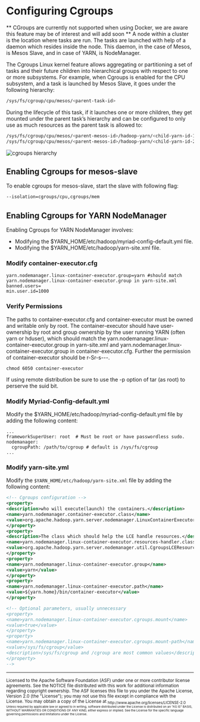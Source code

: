 # Configuring Cgroups
** CGroups are currently not supported when using Docker, we are aware this feature may be of interest and will add soon ** 
A node within a cluster is the location where tasks are run. The tasks are launched with help of a daemon which resides inside the node. This daemon, in the case of Mesos, is Mesos Slave, and in case of YARN, is NodeManager.

The Cgroups Linux kernel feature allows aggregating or partitioning a set of tasks and their future children into hierarchical groups with respect to one or more subsystems. For example, when Cgroups is enabled for the CPU subsystem, and a task is launched by Mesos Slave, it goes under the following hierarchy:

```bash
/sys/fs/cgroup/cpu/mesos/<parent-task-id>
```

During the lifecycle of this task, if it launches one or more children, they get mounted under the parent task’s hierarchy and can be configured to only use as much resources as the parent task is allowed to:

```bash
/sys/fs/cgroup/cpu/mesos/<parent-mesos-id>/hadoop-yarn/<child-yarn-id-1>
/sys/fs/cgroup/cpu/mesos/<parent-mesos-id>/hadoop-yarn/<child-yarn-id-2>
```

![cgroups hierarchy](images/cgroups.png)

## Enabling Cgroups for mesos-slave
To enable cgroups for mesos-slave, start the slave with following flag:

```bash
--isolation=cgroups/cpu,cgroups/mem
```

## Enabling Cgroups for YARN NodeManager

Enabling Cgroups for YARN NodeManager involves:
* Modifying the $YARN_HOME/etc/hadoop/myriad-config-default.yml file.
* Modifying the $YARN_HOME/etc/hadoop/yarn-site.xml file.

### Modify container-executor.cfg
```
yarn.nodemanager.linux-container-executor.group=yarn #should match yarn.nodemanager.linux-container-executor.group in yarn-site.xml
banned.users=
min.user.id=1000
```
### Verify Permissions

The paths to container-executor.cfg and container-executor must be owned and writable only by root.  The container-executor 
should have user-ownership by root and group ownership by the user running YARN (often yarn or hduser), which should match the 
yarn.nodemanager.linux-container-executor.group in yarn-site.xml and yarn.nodemanager.linux-container-executor.group in 
container-executor.cfg. Further the permission of container-executor should be r-Sr-s---.  
```
chmod 6050 container-executor
```
If using remote distribution be sure to use the -p option of tar (as root) to perserve the suid bit.

### Modify Myriad-Config-default.yml ###

Modify the $YARN_HOME/etc/hadoop/myriad-config-default.yml file by adding the following content:

```
...
frameworkSuperUser: root  # Must be root or have passwordless sudo.
nodemanager:
  cgroupPath: /path/to/cgroup # default is /sys/fs/cgroup
...
```

### Modify yarn-site.yml
Modify the `$YARN_HOME/etc/hadoop/yarn-site.xml` file by adding the following content:

```xml
<!-- Cgroups configuration -->
<property>
<description>who will execute(launch) the containers.</description>
<name>yarn.nodemanager.container-executor.class</name>
<value>org.apache.hadoop.yarn.server.nodemanager.LinuxContainerExecutor</value>
</property>
<property>
<description>The class which should help the LCE handle resources.</description>
<name>yarn.nodemanager.linux-container-executor.resources-handler.class</name>
<value>org.apache.hadoop.yarn.server.nodemanager.util.CgroupsLCEResourcesHandler</value>
</property>
<property>
<name>yarn.nodemanager.linux-container-executor.group</name>
<value>yarn</value>
</property>
<property>
<name>yarn.nodemanager.linux-container-executor.path</name>
<value>${yarn.home}/bin/container-executor</value>
</property>

<!-- Optional parameters, usually unnecessary
<property>
<name>yarn.nodemanager.linux-container-executor.cgroups.mount</name>
<value>true</value>
</property>
<property>
<name>yarn.nodemanager.linux-container-executor.cgroups.mount-path</name>
<value>/sys/fs/cgroup</value>
<description>/sys/fs/cgroup and /cgroup are most common values</description>
</property>
-->
```
---
<sub>
Licensed to the Apache Software Foundation (ASF) under one
or more contributor license agreements.  See the NOTICE file
distributed with this work for additional information
regarding copyright ownership.  The ASF licenses this file
to you under the Apache License, Version 2.0 (the
"License"); you may not use this file except in compliance
with the License.  You may obtain a copy of the License at

<sub>
  http://www.apache.org/licenses/LICENSE-2.0

<sub>
Unless required by applicable law or agreed to in writing,
software distributed under the License is distributed on an
"AS IS" BASIS, WITHOUT WARRANTIES OR CONDITIONS OF ANY
KIND, either express or implied.  See the License for the
specific language governing permissions and limitations
under the License.

